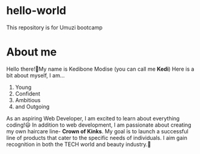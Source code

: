 # hello-world
This repository is for Umuzi bootcamp
# About me
Hello there!👋My name is Kedibone Modise (you can call me **Kedi**)
Here is a bit about myself, I am...
1. Young
2. Confident
3. Ambitious
4. and Outgoing
   
As an aspiring Web Developer, I am excited to learn about everything coding!😃
In addition to web development, I am passionate about creating my own haircare line- **Crown of Kinks**. My goal is to launch a successful line of products that cater to the specific needs of individuals. I aim gain recognition in both the TECH world and beauty industry.🥇
